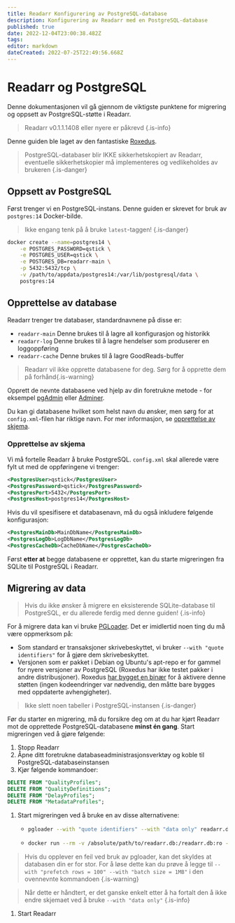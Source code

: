 ```yaml
---
title: Readarr Konfigurering av PostgreSQL-database
description: Konfigurering av Readarr med en PostgreSQL-database
published: true
date: 2022-12-04T23:00:38.482Z
tags: 
editor: markdown
dateCreated: 2022-07-25T22:49:56.668Z
---
```


# Readarr og PostgreSQL

Denne dokumentasjonen vil gå gjennom de viktigste punktene for migrering og oppsett av PostgreSQL-støtte i Readarr.

> Readarr v0.1.1.1408 eller nyere er påkrevd
{.is-info}

Denne guiden ble laget av den fantastiske [Roxedus](https://github.com/Roxedus).

> PostgreSQL-databaser blir IKKE sikkerhetskopiert av Readarr, eventuelle sikkerhetskopier må implementeres og vedlikeholdes av brukeren
{.is-danger}

## Oppsett av PostgreSQL

Først trenger vi en PostgreSQL-instans. Denne guiden er skrevet for bruk av `postgres:14` Docker-bilde.

> Ikke engang tenk på å bruke `latest`-taggen! {.is-danger}

```bash
docker create --name=postgres14 \
    -e POSTGRES_PASSWORD=qstick \
    -e POSTGRES_USER=qstick \
    -e POSTGRES_DB=readarr-main \
    -p 5432:5432/tcp \
    -v /path/to/appdata/postgres14:/var/lib/postgresql/data \
    postgres:14
```

## Opprettelse av database

Readarr trenger tre databaser, standardnavnene på disse er:

- `readarr-main`   Denne brukes til å lagre all konfigurasjon og historikk
- `readarr-log`    Denne brukes til å lagre hendelser som produserer en loggoppføring
- `readarr-cache`    Denne brukes til å lagre GoodReads-buffer

> Readarr vil ikke opprette databasene for deg. Sørg for å opprette dem på forhånd{.is-warning}

Opprett de nevnte databasene ved hjelp av din foretrukne metode - for eksempel [pgAdmin](https://www.pgadmin.org/) eller [Adminer](https://www.adminer.org/).

Du kan gi databasene hvilket som helst navn du ønsker, men sørg for at `config.xml`-filen har riktige navn. For mer informasjon, se [opprettelse av skjema](/readarr/postgres-setup#schema-creation).

### Opprettelse av skjema

Vi må fortelle Readarr å bruke PostgreSQL. `config.xml` skal allerede være fylt ut med de oppføringene vi trenger:

```xml
<PostgresUser>qstick</PostgresUser>
<PostgresPassword>qstick</PostgresPassword>
<PostgresPort>5432</PostgresPort>
<PostgresHost>postgres14</PostgresHost>
```

Hvis du vil spesifisere et databasenavn, må du også inkludere følgende konfigurasjon:

```xml
<PostgresMainDb>MainDbName</PostgresMainDb>
<PostgresLogDb>LogDbName</PostgresLogDb>
<PostgresCacheDb>CacheDbName</PostgresCacheDb>
```

Først **etter at** begge databasene er opprettet, kan du starte migreringen fra SQLite til PostgreSQL i Readarr.

## Migrering av data

> Hvis du ikke ønsker å migrere en eksisterende SQLite-database til PostgreSQL, er du allerede ferdig med denne guiden! {.is-info}

For å migrere data kan vi bruke [PGLoader](https://github.com/dimitri/pgloader). Det er imidlertid noen ting du må være oppmerksom på:

- Som standard er transaksjoner skrivebeskyttet, vi bruker `--with "quote identifiers"` for å gjøre dem skrivebeskyttet.
- Versjonen som er pakket i Debian og Ubuntu's apt-repo er for gammel for nyere versjoner av PostgreSQL (Roxedus har ikke testet pakker i andre distribusjoner).
  Roxedus [har bygget en binær](https://github.com/Roxedus/Pgloader-bin) for å aktivere denne støtten (ingen kodeendringer var nødvendig, den måtte bare bygges med oppdaterte avhengigheter).

> Ikke slett noen tabeller i PostgreSQL-instansen {.is-danger}

Før du starter en migrering, må du forsikre deg om at du har kjørt Readarr mot de opprettede PostgreSQL-databasene **minst én gang**. Start migreringen ved å gjøre følgende:

1. Stopp Readarr
1. Åpne ditt foretrukne databaseadministrasjonsverktøy og koble til PostgreSQL-databaseinstansen
1. Kjør følgende kommandoer:

```SQL
DELETE FROM "QualityProfiles";
DELETE FROM "QualityDefinitions";
DELETE FROM "DelayProfiles";
DELETE FROM "MetadataProfiles";
```

1. Start migreringen ved å bruke en av disse alternativene:

    - ```bash
      pgloader --with "quote identifiers" --with "data only" readarr.db 'postgresql://qstick:qstick@localhost/readarr-main'
      ```

    - ```bash
      docker run --rm -v /absolute/path/to/readarr.db:/readarr.db:ro --network=host ghcr.io/roxedus/pgloader --with "quote identifiers" --with "data only" /readarr.db "postgresql://qstick:qstick@localhost/readarr-main"
      ```

> Hvis du opplever en feil ved bruk av pgloader, kan det skyldes at databasen din er for stor. For å løse dette kan du prøve å legge til `--with "prefetch rows = 100" --with "batch size = 1MB"` i den ovennevnte kommandoen {.is-warning}

> Når dette er håndtert, er det ganske enkelt etter å ha fortalt den å ikke endre skjemaet ved å bruke `--with "data only"`
{.is-info}

1. Start Readarr